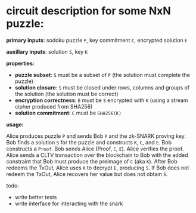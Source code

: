 # circuit description for some NxN puzzle:

**primary inputs**: sodoku puzzle `P`, key commitment `C`, encrypted solution `E`

**auxillary inputs**: solution `S`, key `K`

**properties:**

* **puzzle subset**: `S` must be a subset of `P` (the solution must complete the puzzle)
* **solution closure**: `S` must be closed under rows, columns and groups of the solution (the solution must be correct)
* **encryption correctness**: `E` must be `S` encrypted with `K` (using a stream cipher produced from SHA256)
* **solution commitment**: `C` must be `SHA256(K)`

**usage:**

Alice produces puzzle `P` and sends Bob `P` and the zk-SNARK proving key. Bob finds a solution `S` for the puzzle
and constructs `K`, `C`, and `E`. Bob constructs a `Proof`. Bob sends Alice (Proof, `C`, `E`). Alice verifies the
proof. Alice sends a CLTV transaction over the blockchain to Bob with the added constraint that Bob must produce
the preimage of `C` (aka `K`). After Bob redeems the TxOut, Alice uses `K` to decrypt `E`, producing `S`. If Bob
does not redeem the TxOut, Alice recovers her value but does not obtain `S`.

todo:

* write better tests
* write interface for interacting with the snark
